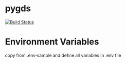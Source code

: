 # pygds
[![Build Status](https://travis-ci.com/cosmopolitan-travel-serivce/pygds.svg?token=Bpa1x1QLcQBq9tbSpnMz&branch=develop)](https://travis-ci.com/cosmopolitan-travel-serivce/pygds)
# Environment Variables
copy from .env-sample and define all variables in .env file
